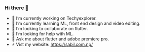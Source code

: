 ### Hi there 👋

- 🔭 I’m currently working on Techyexplorer.
- 🌱 I’m currently learning ML, front end design and video editing.
- 👯 I’m looking to collaborate on flutter.
- 🤔 I’m looking for help with ML.
- 💬 Ask me about flutter and adobe premiere pro.
- ⚡ Vist my website: https://sabil.com.np/ 

